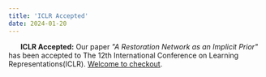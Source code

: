```yaml
---
title: 'ICLR Accepted'
date: 2024-01-20
---
```

&nbsp;&nbsp;&nbsp;&nbsp;&nbsp; **ICLR Accepted:** Our paper *"A Restoration Network as an Implicit Prior"* has been accepted to The 12th International Conference on Learning Representations(ICLR). [Welcome to checkout](https://wustl-cig.github.io/drpwww/).
